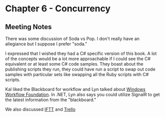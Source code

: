 # Chapter 6 - Concurrency

## Meeting Notes

There was some discussion of Soda vs Pop. I don't really have an allegiance but I suppose I prefer "soda."

I expressed that I wished they had a C# specific version of this book. 
A lot of the concepts would be a lot more approachable if I could see the C# equivalent or at least some C# code samples.
They boast about the publishing scripts they run, they could have run a script to swap out code samples with particular sets like swapping all the Ruby scripts with C# scripts.

Kal liked the Blackboard for workflow and Lyn talked about [Windows Workflow Foundation](https://en.wikipedia.org/wiki/Windows_Workflow_Foundation). 
In .NET, Lyn also says you could utilize SignalR to get the latest information from the "blackboard."

We also discussed [IFTT](https://iftt.com) and [Trello](https://trello.com)
